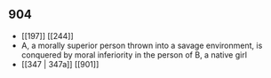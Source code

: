 ## 904
- [[197]] [[244]] 
- A, a morally superior person thrown into a savage environment, is conquered by moral inferiority in the person of B, a native girl
- [[347 | 347a]] [[901]] 

